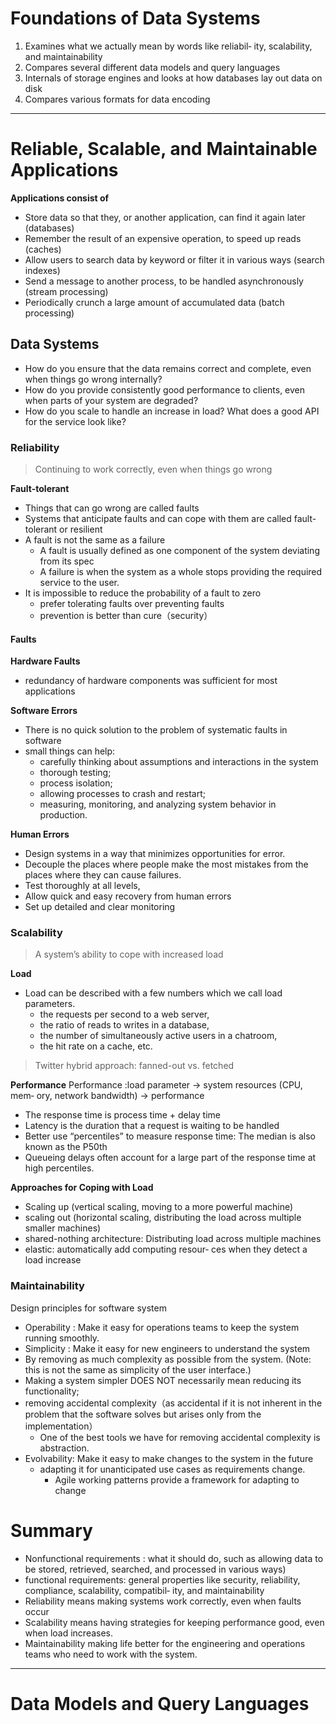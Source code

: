 # Foundations of Data Systems
1. Examines what we actually mean by words like reliabil‐ ity, scalability, and maintainability
2. Compares several different data models and query languages
3. Internals of storage engines and looks at how databases lay out data on disk
4. Compares various formats for data encoding
----
# Reliable, Scalable, and Maintainable Applications

**Applications consist of**
*  Store data so that they, or another application, can find it again later (databases)
*  Remember the result of an expensive operation, to speed up reads (caches)
*  Allow users to search data by keyword or filter it in various ways (search indexes)
*  Send a message to another process, to be handled asynchronously (stream processing)
*  Periodically crunch a large amount of accumulated data (batch processing)


## Data Systems
* How do you ensure that the data remains correct and complete, even when things go wrong internally? 
* How do you provide consistently good performance to clients, even when parts of your system are degraded? 
* How do you scale to handle an increase in load? What does a good API for the service look like?

### Reliability
> Continuing to work correctly, even when things go wrong

**Fault-tolerant**
* Things that can go wrong are called faults
* Systems that anticipate faults and can cope with them are called fault-tolerant or resilient
* A fault is not the same as a failure
  * A fault is usually defined as one component of the system deviating from its spec
  * A failure is when the system as a whole stops providing the required service to the user.
* It is impossible to reduce the probability of a fault to zero
  *  prefer tolerating faults over preventing faults
  *  prevention is better than cure（security）


#### Faults
**Hardware Faults**
* redundancy of hardware components was sufficient for most applications

**Software Errors**
* There is no quick solution to the problem of systematic faults in software
* small things can help:
  *  carefully thinking about assumptions and interactions in the system
  *  thorough testing; 
  *  process isolation; 
  *  allowing processes to crash and restart;
  *  measuring, monitoring, and analyzing system behavior in production.

**Human Errors**
* Design systems in a way that minimizes opportunities for error. 
* Decouple the places where people make the most mistakes from the places where they can cause failures.
* Test thoroughly at all levels,
* Allow quick and easy recovery from human errors
* Set up detailed and clear monitoring


### Scalability
> A system’s ability to cope with increased load

**Load**
* Load can be described with a few numbers which we call load parameters.
    * the requests per second to a web server,
    * the ratio of reads to writes in a database,
    * the number of simultaneously active users in a chatroom,
    * the hit rate on a cache, etc.

>Twitter hybrid approach: fanned-out vs. fetched


**Performance**
 Performance :load parameter ->  system resources (CPU, mem‐ ory, network bandwidth) -> performance
 * The response time is process time +  delay time
 * Latency is the duration that a request is waiting to be handled
 * Better use “percentiles” to measure response time: The median is also known as the P50th
 * Queueing delays often account for a large part of the response time at high percentiles. 
 
 **Approaches for Coping with Load**
 * Scaling up (vertical scaling, moving to a more powerful machine) 
 * scaling out (horizontal scaling, distributing the load across multiple smaller machines)
 * shared-nothing architecture: Distributing load across multiple machines
 * elastic: automatically add computing resour‐ ces when they detect a load increase

### Maintainability
Design principles for software system
 * Operability : Make it easy for operations teams to keep the system running smoothly.
 * Simplicity : Make it easy for new engineers to understand the system
  * By removing as much complexity as possible from the system. (Note: this is not the same as simplicity of the user interface.)
  * Making a system simpler DOES NOT necessarily mean reducing its functionality; 
  * removing accidental complexity（as accidental if it is not inherent in the problem that the software solves  but arises only from the implementation）
    *  One of the best tools we have for removing accidental complexity is abstraction.
 * Evolvability: Make it easy to make changes to the system in the future
    * adapting it for unanticipated use cases as requirements change.
      * Agile working patterns provide a framework for adapting to change


# Summary
* Nonfunctional requirements : what it should do, such as allowing data to be stored, retrieved, searched, and processed in various ways)
* functional requirements: general properties like security, reliability, compliance, scalability, compatibil‐ ity, and maintainability
* Reliability means making systems work correctly, even when faults occur
* Scalability means having strategies for keeping performance good, even when load increases.
* Maintainability making life better for the engineering and operations teams who need to work with the system.

----
# Data Models and Query Languages
